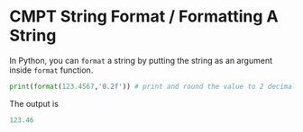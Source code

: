 # CMPT String Format / Formatting A String

In Python, you can `format` a string by putting the string as an argument inside `format` function.

```python
print(format(123.4567,'0.2f')) # print and round the value to 2 decimal places.
```

The output is

```python
123.46
```
